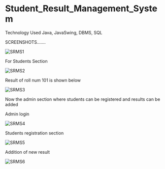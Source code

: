 # Student_Result_Management_System
Technology Used
Java, JavaSwing, DBMS, SQL

SCREENSHOTS.......

![SRMS1](https://github.com/vickyvivek557/Student_Result_Management_System/assets/117736473/2a570bc5-fc5d-4198-bae5-b219fc7d4957)


For Students Section

![SRMS2](https://github.com/vickyvivek557/Student_Result_Management_System/assets/117736473/8de58471-3861-4f83-9ab1-bcb8ad3aee85)


Result of roll num 101 is shown below

![SRMS3](https://github.com/vickyvivek557/Student_Result_Management_System/assets/117736473/c757dbc0-3467-4fa0-9bc3-cc1adf6bf25e)


Now the admin section where students can be registered and results can be added

Admin login

![SRMS4](https://github.com/vickyvivek557/Student_Result_Management_System/assets/117736473/e9759970-89ef-4777-8ee9-b635782829fb)


Students registration section

![SRMS5](https://github.com/vickyvivek557/Student_Result_Management_System/assets/117736473/e8cd635c-4f08-4f64-99b1-c39c94e8d5a3)


Addition of new result

![SRMS6](https://github.com/vickyvivek557/Student_Result_Management_System/assets/117736473/2f0eff5c-d65f-44a1-bd64-db66112c6fca)
